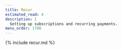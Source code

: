 ```yaml
---
title: Recur
estimated_read: 4
description: |
  Setting up subscriptions and recurring payments.
menu_order: 1700
---
```


{% include recur.md %}
